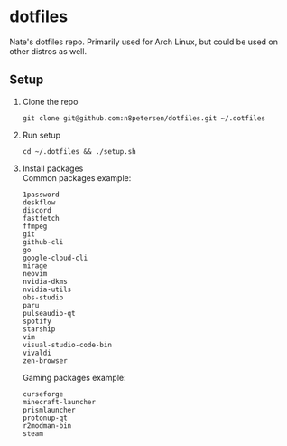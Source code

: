# dotfiles
Nate's dotfiles repo. Primarily used for Arch Linux, but could be used on other distros as well.

## Setup
1. Clone the repo  
   ```
   git clone git@github.com:n8petersen/dotfiles.git ~/.dotfiles
   ```
3. Run setup  
   ```
   cd ~/.dotfiles && ./setup.sh
   ```
   
5. Install packages  
    Common packages example:
    ```
    1password
    deskflow
    discord
    fastfetch
    ffmpeg
    git
    github-cli
    go
    google-cloud-cli
    mirage
    neovim
    nvidia-dkms
    nvidia-utils
    obs-studio
    paru
    pulseaudio-qt
    spotify
    starship
    vim
    visual-studio-code-bin
    vivaldi
    zen-browser
    ```
    
    Gaming packages example:
    ```
    curseforge
    minecraft-launcher
    prismlauncher
    protonup-qt
    r2modman-bin
    steam
    ```
